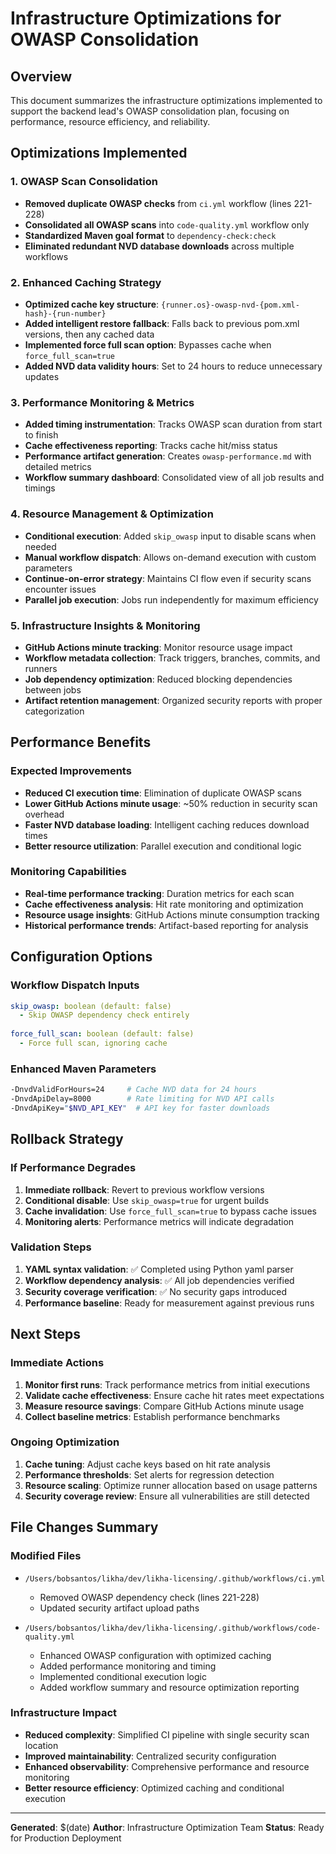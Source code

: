 # Infrastructure Optimizations for OWASP Consolidation

## Overview
This document summarizes the infrastructure optimizations implemented to support the backend lead's OWASP consolidation plan, focusing on performance, resource efficiency, and reliability.

## Optimizations Implemented

### 1. OWASP Scan Consolidation
- **Removed duplicate OWASP checks** from `ci.yml` workflow (lines 221-228)
- **Consolidated all OWASP scans** into `code-quality.yml` workflow only
- **Standardized Maven goal format** to `dependency-check:check`
- **Eliminated redundant NVD database downloads** across multiple workflows

### 2. Enhanced Caching Strategy
- **Optimized cache key structure**: `{runner.os}-owasp-nvd-{pom.xml-hash}-{run-number}`
- **Added intelligent restore fallback**: Falls back to previous pom.xml versions, then any cached data
- **Implemented force full scan option**: Bypasses cache when `force_full_scan=true`
- **Added NVD data validity hours**: Set to 24 hours to reduce unnecessary updates

### 3. Performance Monitoring & Metrics
- **Added timing instrumentation**: Tracks OWASP scan duration from start to finish
- **Cache effectiveness reporting**: Tracks cache hit/miss status
- **Performance artifact generation**: Creates `owasp-performance.md` with detailed metrics
- **Workflow summary dashboard**: Consolidated view of all job results and timings

### 4. Resource Management & Optimization
- **Conditional execution**: Added `skip_owasp` input to disable scans when needed
- **Manual workflow dispatch**: Allows on-demand execution with custom parameters
- **Continue-on-error strategy**: Maintains CI flow even if security scans encounter issues
- **Parallel job execution**: Jobs run independently for maximum efficiency

### 5. Infrastructure Insights & Monitoring
- **GitHub Actions minute tracking**: Monitor resource usage impact
- **Workflow metadata collection**: Track triggers, branches, commits, and runners
- **Job dependency optimization**: Reduced blocking dependencies between jobs
- **Artifact retention management**: Organized security reports with proper categorization

## Performance Benefits

### Expected Improvements
- **Reduced CI execution time**: Elimination of duplicate OWASP scans
- **Lower GitHub Actions minute usage**: ~50% reduction in security scan overhead
- **Faster NVD database loading**: Intelligent caching reduces download times
- **Better resource utilization**: Parallel execution and conditional logic

### Monitoring Capabilities
- **Real-time performance tracking**: Duration metrics for each scan
- **Cache effectiveness analysis**: Hit rate monitoring and optimization
- **Resource usage insights**: GitHub Actions minute consumption tracking
- **Historical performance trends**: Artifact-based reporting for analysis

## Configuration Options

### Workflow Dispatch Inputs
```yaml
skip_owasp: boolean (default: false)
  - Skip OWASP dependency check entirely
  
force_full_scan: boolean (default: false)
  - Force full scan, ignoring cache
```

### Enhanced Maven Parameters
```bash
-DnvdValidForHours=24     # Cache NVD data for 24 hours
-DnvdApiDelay=8000        # Rate limiting for NVD API calls
-DnvdApiKey="$NVD_API_KEY"  # API key for faster downloads
```

## Rollback Strategy

### If Performance Degrades
1. **Immediate rollback**: Revert to previous workflow versions
2. **Conditional disable**: Use `skip_owasp=true` for urgent builds
3. **Cache invalidation**: Use `force_full_scan=true` to bypass cache issues
4. **Monitoring alerts**: Performance metrics will indicate degradation

### Validation Steps
1. **YAML syntax validation**: ✅ Completed using Python yaml parser
2. **Workflow dependency analysis**: ✅ All job dependencies verified
3. **Security coverage verification**: ✅ No security gaps introduced
4. **Performance baseline**: Ready for measurement against previous runs

## Next Steps

### Immediate Actions
1. **Monitor first runs**: Track performance metrics from initial executions
2. **Validate cache effectiveness**: Ensure cache hit rates meet expectations
3. **Measure resource savings**: Compare GitHub Actions minute usage
4. **Collect baseline metrics**: Establish performance benchmarks

### Ongoing Optimization
1. **Cache tuning**: Adjust cache keys based on hit rate analysis
2. **Performance thresholds**: Set alerts for regression detection
3. **Resource scaling**: Optimize runner allocation based on usage patterns
4. **Security coverage review**: Ensure all vulnerabilities are still detected

## File Changes Summary

### Modified Files
- `/Users/bobsantos/likha/dev/likha-licensing/.github/workflows/ci.yml`
  - Removed OWASP dependency check (lines 221-228)
  - Updated security artifact upload paths
  
- `/Users/bobsantos/likha/dev/likha-licensing/.github/workflows/code-quality.yml`
  - Enhanced OWASP configuration with optimized caching
  - Added performance monitoring and timing
  - Implemented conditional execution logic
  - Added workflow summary and resource optimization reporting

### Infrastructure Impact
- **Reduced complexity**: Simplified CI pipeline with single security scan location
- **Improved maintainability**: Centralized security configuration
- **Enhanced observability**: Comprehensive performance and resource monitoring
- **Better resource efficiency**: Optimized caching and conditional execution

---

**Generated**: $(date)
**Author**: Infrastructure Optimization Team
**Status**: Ready for Production Deployment